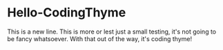 # Hello-CodingThyme
This is a new line.
This is more or lest just a small testing, it's not going to be fancy whatsoever. With that out of the way, it's coding thyme!
